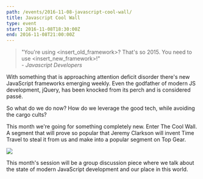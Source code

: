 ```yaml
---
path: /events/2016-11-08-javascript-cool-wall/
title: Javascript Cool Wall
type: event
start: 2016-11-08T18:30:00Z
end: 2016-11-08T21:00:00Z
---
```


> "You're using <insert\_old\_framework>?  That's so 2015.  You need to use <insert\_new\_framework>!"<br />- _Javascript Developers_

With something that is approaching attention deficit disorder there's new
JavaScript frameworks emerging weekly.  Even the godfather of modern JS
development, jQuery, has been knocked from its perch and is considered passé.

So what do we do now?  How do we leverage the good tech, while avoiding the
cargo cults?

This month we're going for something completely new.  Enter The Cool Wall.  A
segment that will prove so popular that Jeremy Clarkson will invent Time Travel
to steal it from us and make into a popular segment on Top Gear.

<img src="../img/cool-wall.jpg" class="responsive-img" />

This month's session will be a group discussion piece where we talk about the
state of modern JavaScript development and our place in this world.
